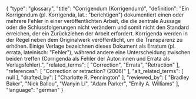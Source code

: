 {
    "type": "glossary",
    "title": "Corrigendum (Korrigendum)",
    "definition": "Ein Korrigendum (pl. Korrigenda, lat.: \"berichtigen\") dokumentiert einen oder mehrere Fehler in einer veröffentlichten Arbeit, die die zentrale Aussage oder die Schlussfolgerungen nicht verändern und somit nicht den Standard erreichen, der ein Zurückziehen der Arbeit erfordert. Korrigenda werden in der Regel neben dem Originalwerk veröffentlicht, um die Transparenz zu erhöhen. Einige Verlage bezeichnen dieses Dokument als Erratum (pl. errata, lateinisch: \"Fehler\"), während andere eine Unterscheidung zwischen beiden treffen (Corrigenda als Fehler der Autor:innen und Errata als Verlagsfehler).",
    "related_terms": [
        "Correction",
        "Errata",
        "Retraction"
    ],
    "references": [
        "Correction or retraction? (2006)"
    ],
    "alt_related_terms": [
        null
    ],
    "drafted_by": [
        "Charlotte R. Pennington"
    ],
    "reviewed_by": [
        "Bradley Baker",
        "Nick Ballou",
        "Wanyin Li",
        "Adam Parker",
        "Emily A. Williams"
    ],
    "language": "german"
}